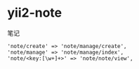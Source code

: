 # yii2-note
笔记


    'note/create' => 'note/manage/create',
    'note/manage' => 'note/manage/index',
    'note/<key:[\w+]+>' => 'note/note/view',